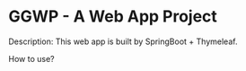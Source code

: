 # GGWP - A Web App Project

Description:
This web app is built by SpringBoot + Thymeleaf.


How to use?
